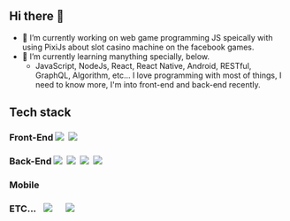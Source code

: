 ## Hi there 👋

<!-- #### This is my Repository for doing fun.-->

- 🔭 I’m currently working on web game programming JS speically with using PixiJs about slot casino machine on the facebook games.
- 🌱 I’m currently learning manything specially, below.
   * JavaScript, NodeJs, React, React Native, Android, RESTful, GraphQL, Algorithm, etc...
I love programming with most of things, I need to know more, I'm into front-end and back-end recently.


<!--
### 👩🏻‍💻Front-End tech stack🛠
-->

## Tech stack

### Front-End <img src="https://img.shields.io/badge/HTML5-E34F26?style=flat-square&logo=HTML5&logoColor=white"/></a>&nbsp; <img src="https://img.shields.io/badge/JavaScript-F7DF1E?style=flat-square&logo=JavaScript&logoColor=white"/></a>&nbsp;



<!--
<img src="https://img.shields.io/badge/HTML5-E34F26?style=flat-square&logo=HTML5&logoColor=white"/></a>&nbsp;
<img src="https://img.shields.io/badge/CSS3-1572B6?style=flat-square&logo=CSS3&logoColor=white"/></a>&nbsp;
<img src="https://img.shields.io/badge/JavaScript-F7DF1E?style=flat-square&logo=JavaScript&logoColor=white"/></a>&nbsp;
https://simpleicons.org/icons/node-dot-js.svg
<img src="https://img.shields.io/badge/NodeJs-007396?style=flat-square&logo=node-dot-js&logoColor=white"/></a>&nbsp;
<img src="https://img.shields.io/badge/Node.js-339933?style=flat-square&logo=Node.js&logoColor=white"/></a> &nbsp
<img src="https://img.shields.io/badge/MySQL-4479A1?style=flat-square&logo=MySQL&logoColor=white"/></a> &nbsp 
<img src="https://img.shields.io/badge/Amazon AWS-232F3E?style=flat-square&logo=Amazon%20AWS&logoColor=white"/></a> &nbsp </p>


-->


### Back-End <img src="https://img.shields.io/badge/Node.js-007396?style=flat-square&logo=Node.js&logoColor=white"/></a>&nbsp; <img src="https://img.shields.io/badge/Express-FFFFFF?style=flat-square&logoColor=white"/></a>&nbsp; <img src="https://img.shields.io/badge/AmazonAWS-232F3E?style=flat-square&logo=Amazon%20AWS&&logoColor=white"/></a>&nbsp; <img src="https://img.shields.io/badge/MySQL-FF69B4?style=flat-square&logo=MySQL&logoColor=white"/></a>&nbsp;

### Mobile 


### ETC... <a href="https://www.instagram.com/j.in_deagu/">     <img         src="http://img.shields.io/badge/-Instagram-black?style=flat&logo=Instagram&link=https://instagram.com/alpox.dev/"        style="height : auto; margin-left : 10px; margin-right : 10px;"/></a> <a href="https://github.com/jang4292/"> <img src="http://img.shields.io/badge/-Tech%20Blog-655ced?style=flat&logo=github&link=https://alpox.kr"        style="height : auto; margin-left : 10px; margin-right : 10px;"/></a>
<!--
nodeJs를 활용한 RESTful API 개발
### 👩🏻‍💻Back-End tech stack🛠
<img src="https://img.shields.io/badge/Node-007396?style=flat-square&logo=Node&logoColor=white"/></a>&nbsp;
<img src="https://img.shields.io/badge/Python-3766AB?style=flat-square&logo=Python&logoColor=white"/></a>&nbsp;
<img src="https://img.shields.io/badge/MicrosofSQLServer-CC2927?style=flat-square&logo=MicrosofSQLServer&logoColor=white"/></a>&nbsp;
<img src="https://img.shields.io/badge/AmazonAWS-232F3E?style=flat-square&logo=AmazonAWS&logoColor=white"/></a>&nbsp;

-->

<!--
**jang4292/jang4292** is a ✨ _special_ ✨ repository because its `README.md` (this file) appears on your GitHub profile.

Here are some ideas to get you started:

- 🔭 I’m currently working on ...
- 🌱 I’m currently learning ...
- 👯 I’m looking to collaborate on ...
- 🤔 I’m looking for help with ...
- 💬 Ask me about ...
- 📫 How to reach me: ...
- 😄 Pronouns: ...
- ⚡ Fun fact: ...
-->
